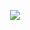 <p align="center">
  <img src="https://capsule-render.vercel.app/api?text=Brianna Pilarte &animation=fadeIn&type=waving&color=gradient&height=100"/>
</p>
